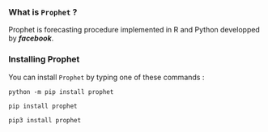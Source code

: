 ### What is ```Prophet``` ?
Prophet is forecasting procedure implemented in R and Python developped by _**facebook**_.

### Installing Prophet
You can install ```Prophet``` by typing one of these commands :
```shell
python -m pip install prophet 
```

```shell
pip install prophet 
```

```shell
pip3 install prophet 
```
